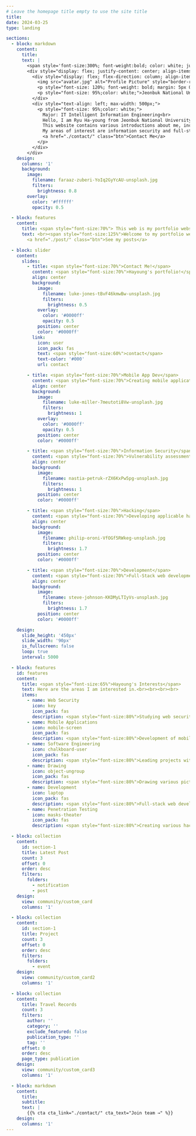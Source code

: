 ```yaml
---
# Leave the homepage title empty to use the site title
title:
date: 2024-03-25
type: landing

sections:
  - block: markdown
    content:
      title:
      text: |
        <span style='font-size:300%; font-weight:bold; color: white; justify-content: center; align-items: center;'>About Me</span>
        <div style="display: flex; justify-content: center; align-items: center; gap: 50px;">
          <div style="display: flex; flex-direction: column; align-items: center;">
            <img src="avatar.jpg" alt="Profile Picture" style="border-radius: 100%; width: 200px; height: 200px; object-fit: cover; margin-bottom: 10px;">
            <p style="font-size: 120%; font-weight: bold; margin: 5px 0;color: white;">Ryu Ha-young</p>
            <p style="font-size: 95%;color: white;">Jeonbuk National University</p>
          </div>
          <div style="text-align: left; max-width: 500px;">
            <p style="font-size: 95%;color: white;">
              Major: IT Intelligent Information Engineering<br>
              Hello, I am Ryu Ha-young from Jeonbuk National University! Nice to meet you.<br>
              This website contains various introductions about me, including my major and various interests and study areas.<br>
              My areas of interest are information security and full-stack development.<br><br>
              <a href="./contact/" class="btn">Contact Me</a>
            </p>
          </div>
        </div>
    design:
      columns: '1'
      background:
        image:
          filename: faraaz-zuberi-YoIq2GyYcAU-unsplash.jpg
          filters:
            brightness: 0.8
        overlay:
          color: '#ffffff'
          opacity: 0.5

  - block: features
    content:
      title: <span style="font-size:70%"> This web is my portfolio website </span>
      text: <br><span style="font-size:125%">Welcome to my portfolio website!</span> <br><br>
        <a href="./post/" class="btn">See my posts</a>

  - block: slider
    content:
      slides:
        - title: <span style="font-size:70%">Contact Me!</span>
          content: <span style="font-size:70%">Hayoung's portfolio!</span>
          align: center
          background:
            image:
              filename: luke-jones-tBvF46kmwBw-unsplash.jpg
              filters:
                brightness: 0.5
            overlay:
              color: '#0000ff'
              opacity: 0.5
            position: center
            color: '#0000ff'
          link:
            icon: user
            icon_pack: fas
            text: <span style="font-size:60%">contact</span>
            text-color: '#000'
            url: contact

        - title: <span style="font-size:70%">Mobile App Dev</span>
          content: <span style="font-size:70%">Creating mobile applications with various designs<span style="font-size:70%">
          align: center
          background:
            image:
              filename: luke-miller-7meutoti8Vw-unsplash.jpg
              filters:
                brightness: 1
            overlay:
              color: '#0000ff'
              opacity: 0.5
            position: center
            color: '#0000ff'

        - title: <span style="font-size:70%">Information Security</span>
          content: <span style="font-size:70%">Vulnerability assessment of websites for information security</span>
          align: center
          background:
            image:
              filename: nastia-petruk-rZX6KxPw5pg-unsplash.jpg
              filters:
                brightness: 1
            position: center
            color: '#0000ff'

        - title: <span style="font-size:70%">Hacking</span>
          content: <span style="font-size:70%">Developing applicable hacking code</span>
          align: center
          background:
            image:
              filename: philip-oroni-VfOGf5RWkeg-unsplash.jpg
              filters:
                brightness: 1.7
            position: center
            color: '#0000ff'

        - title: <span style="font-size:70%">Development</span>
          content: <span style="font-size:70%">Full-Stack web development</span>
          align: center
          background:
            image:
              filename: steve-johnson-KKDMyLTIyVs-unsplash.jpg
              filters:
                brightness: 1.7
            position: center
            color: '#0000ff'

    design:
      slide_height: '450px'
      slide_width: '90px'
      is_fullscreen: false
      loop: true
      interval: 5000

  - block: features
    id: features
    content:
      title: <span style="font-size:65%">Hayoung's Interests</span>
      text: Here are the areas I am interested in.<br><br><br><br>
      items:
        - name: Web Security
          icon: key
          icon_pack: fas
          description: <span style="font-size:80%">Studying web security based on my web knowledge.</span><br><br>
        - name: Mobile Applications
          icon: mobile-screen
          icon_pack: fas
          description: <span style="font-size:80%">Development of mobile apps based on Android.</span><br><br>
        - name: Software Engineering
          icon: chalkboard-user
          icon_pack: fas
          description: <span style="font-size:80%">Leading projects with leadership based on software engineering.</span><br><br>
        - name: Drawing
          icon: object-ungroup
          icon_pack: fas
          description: <span style="font-size:80%">Drawing various pictures to materialize ideas.</span><br><br>
        - name: Development
          icon: laptop
          icon_pack: fas
          description: <span style="font-size:80%">Full-stack web development with Spring Boot.</span><br><br>
        - name: Penetration Testing
          icon: masks-theater
          icon_pack: fas
          description: <span style="font-size:80%">Creating various hacking codes based on Python.</span><br><br>

  - block: collection
    content:
      id: section-1
      title: Latest Post
      count: 3
      offset: 0
      order: desc
      filters:
        folders:
          - notification
          - post
    design:
      view: community/custom_card
      columns: '1'

  - block: collection
    content:
      id: section-1
      title: Project
      count: 3
      offset: 0
      order: desc
      filters:
        folders:
          - event
    design:
      view: community/custom_card2
      columns: '1'

  - block: collection
    content:
      title: Travel Records
      count: 3
      filters:
        author: ''
        category: ''
        exclude_featured: false
        publication_type: ''
        tag: ''
      offset: 0
      order: desc
      page_type: publication
    design:
      view: community/custom_card3
      columns: '1'

  - block: markdown
    content:
      title:
      subtitle:
      text: |
        {{% cta cta_link="./contact/" cta_text="Join team →" %}}
    design:
      columns: '1'
---
```

